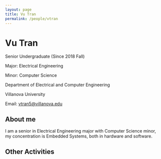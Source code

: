 ```yaml
---
layout: page
title: Vu Tran
permalink: /people/vtran
---
```


# Vu Tran
Senior Undergraduate (Since 2018 Fall)

Major: Electrical Engineering

Minor: Computer Science

Department of Electrical and Computer Engineering

Villanova University

Email: vtran5@villanova.edu

## About me
I am a senior in Electrical Engineering major with Computer Science minor, my concentration is Embedded Systems, both in hardware and software.

## Other Activities
